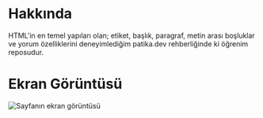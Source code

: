 # Hakkında
HTML'in en temel yapıları olan; etiket, başlık, paragraf, metin arası boşluklar ve yorum özelliklerini deneyimlediğim patika.dev rehberliğinde ki öğrenim reposudur. 

# Ekran Görüntüsü
![Sayfanın ekran görüntüsü](https://www.hizliresim.com/1v2v9rf)